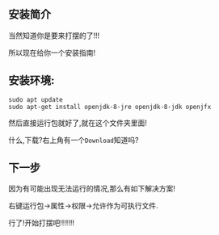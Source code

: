 ## 安装简介  
当然知道你是要来打摆的了!!!

所以现在给你一个安装指南!

## 安装环境:

```
sudo apt update
sudo apt-get install openjdk-8-jre openjdk-8-jdk openjfx
```

然后直接运行包就好了,就在这个文件夹里面!

什么,下载?右上角有一个`Download`知道吗?

## 下一步
因为有可能出现无法运行的情况,那么有如下解决方案!

右键运行包->属性->权限->允许作为可执行文件.

行了!开始打摆吧!!!!!!!
